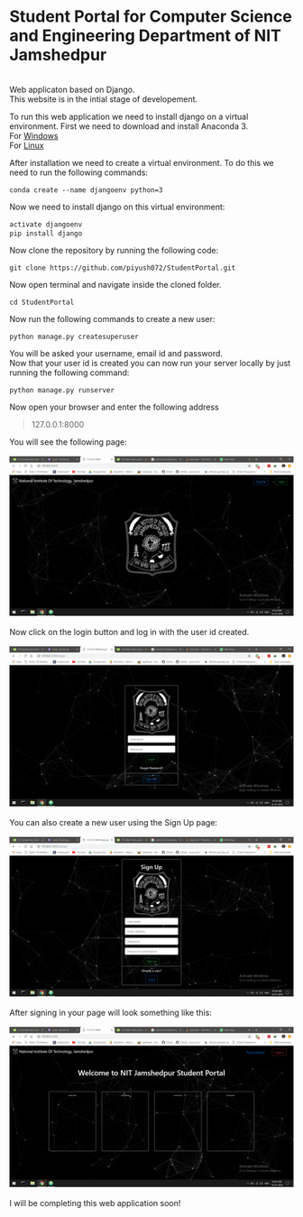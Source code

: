 # Student Portal for Computer Science and Engineering Department of NIT Jamshedpur 
<br/> Web applicaton based on Django.
<br/>This website is in the intial stage of developement.

To run this web application we need to install django on a virtual environment. 
First we need to download and install Anaconda 3. <br/> For [Windows](https://www.anaconda.com/download/#windows) <br/> For [Linux](https://www.anaconda.com/download/#linux)
 
 After installation we need to create a virtual environment. To do this we need to run the following commands:
```
conda create --name djangoenv python=3
``` 
 Now we need to install django on this virtual environment:
```
activate djangoenv
pip install django
 ```
 Now clone the repository by running the following code:
 ```
 git clone https://github.com/piyush072/StudentPortal.git
 ``` 
 Now open terminal and navigate inside the cloned folder.
 ```
 cd StudentPortal
 ```
 Now run the following commands to create a new user:
 ```
 python manage.py createsuperuser
 ```
 You will be asked your username, email id and password.
 <br/>Now that your user id is created you can now run your server locally by just running the following command:
 ```
 python manage.py runserver
 ```
 Now open your browser and enter the following address
 >127.0.0.1:8000
 
 You will see the following page:
 <br/>
 <br/>
 ![home page](screenshots/Screenshot1.png)
 <br/>
 <br/>
 Now click on the login button and log in with the user id created.
 <br/>
 <br/>
 ![login page](screenshots/Screenshot3.png)
 <br/>
 <br/>
 You can also create a new user using the Sign Up page:
 <br/>
 <br/>
 ![sign up page](screenshots/Screenshot4.png)
 <br/>
 <br/>
 After signing in your page will look something like this:
 <br/>
 <br/>
 ![home page](screenshots/Screenshot2.png)
 <br/>
 <br/>
 I will be completing this web application soon!
 
